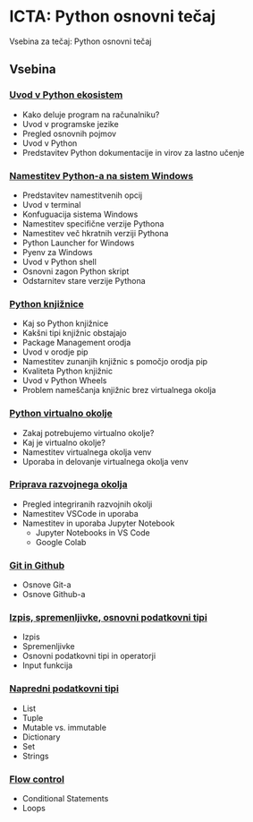 # ICTA: Python osnovni tečaj

Vsebina za tečaj: Python osnovni tečaj

## Vsebina

### [Uvod v Python ekosistem](./01_Uvod_v_Python_ekosistem/README.md)
- Kako deluje program na računalniku?
- Uvod v programske jezike
- Pregled osnovnih pojmov
- Uvod v Python
- Predstavitev Python dokumentacije in virov za lastno učenje

### [Namestitev Python-a na sistem Windows](./02_Namestitev_Python-a_na_sistem_Windows/README.md)
- Predstavitev namestitvenih opcij
- Uvod v terminal
- Konfuguacija sistema Windows
- Namestitev specifične verzije Pythona
- Namestitev več hkratnih verziji Pythona
- Python Launcher for Windows
- Pyenv za Windows
- Uvod v Python shell
- Osnovni zagon Python skript
- Odstarnitev stare verzije Pythona

### [Python knjižnice](./03_Knjiznice/README.md)
- Kaj so Python knjižnice
- Kakšni tipi knjižnic obstajajo
- Package Management orodja
- Uvod v orodje pip
- Namestitev zunanjih knjižnic s pomočjo orodja pip
- Kvaliteta Python knjižnic
- Uvod v Python Wheels
- Problem nameščanja knjižnic brez virtualnega okolja

### [Python virtualno okolje](./04_Python_virtualno_okolje/README.md)
- Zakaj potrebujemo virtualno okolje?
- Kaj je virtualno okolje?
- Namestitev virtualnega okolja venv
- Uporaba in delovanje virtualnega okolja venv

### [Priprava razvojnega okolja](./05_Priprava_razvojnega_okolja/README.md)
- Pregled integriranih razvojnih okolji
- Namestitev VSCode in uporaba
- Namestitev in uporaba Jupyter Notebook
  - Jupyter Notebooks in VS Code
  - Google Colab

### [Git in Github](./06_Git_in_Github/README.md)
- Osnove Git-a
- Osnove Github-a

### [Izpis, spremenljivke, osnovni podatkovni tipi](./07_Izpis_spremenljivke_osnovni_podatkovni_tipi/README.md)
- Izpis
- Spremenljivke
- Osnovni podatkovni tipi in operatorji
- Input funkcija

### [Napredni podatkovni tipi](./08_Napredni_podatkovni_tipi/README.md)
- List
- Tuple
- Mutable vs. immutable
- Dictionary
- Set
- Strings

### [Flow control](./09_Flow_control/README.md)
- Conditional Statements
- Loops
